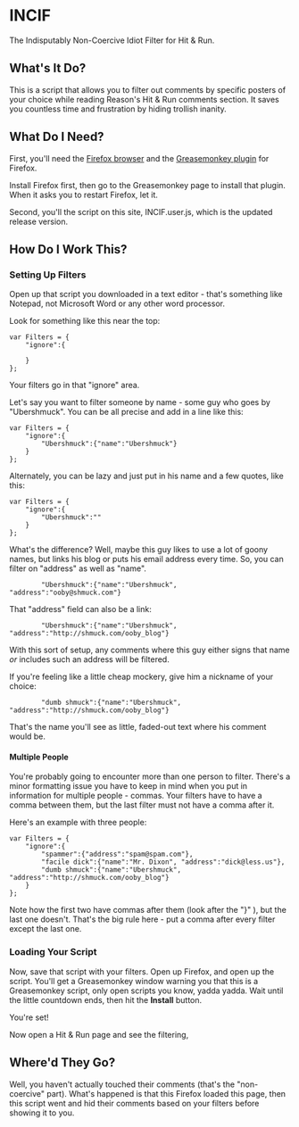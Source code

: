 INCIF
=====

The Indisputably Non-Coercive Idiot Filter for Hit & Run.


What's It Do?
-------------

This is a script that allows you to filter out comments by specific posters of your choice while reading Reason's Hit & Run comments section. It saves you countless time and frustration by hiding trollish inanity.


What Do I Need?
---------------

First, you'll need the [Firefox browser](http://www.mozilla.com/firefox/) and the [Greasemonkey plugin](https://addons.mozilla.org/en-US/firefox/addon/748) for Firefox.  

Install Firefox first, then go to the Greasemonkey page to install that plugin.  When it asks you to restart Firefox, let it. 

Second, you'll the script on this site, INCIF.user.js, which is the updated release version.


How Do I Work This?
-------------------

### Setting Up Filters

Open up that script you downloaded in a text editor - that's something like Notepad, not Microsoft Word or any other word processor.

Look for something like this near the top:

	var Filters = {
		"ignore":{
			
		}
	};

Your filters go in that "ignore" area. 

Let's say you want to filter someone by name - some guy who goes by "Ubershmuck".  You can be all precise and add in a line like this:

	var Filters = {
		"ignore":{
			"Ubershmuck":{"name":"Ubershmuck"}
		}
	};

Alternately, you can be lazy and just put in his name and a few quotes, like this:

	var Filters = {
		"ignore":{
			"Ubershmuck":""
		}
	};

What's the difference?  Well, maybe this guy likes to use a lot of goony names, but links his blog or puts his email address every time.  So, you can filter on "address" as well as "name".

			"Ubershmuck":{"name":"Ubershmuck", "address":"ooby@shmuck.com"}

That "address" field can also be a link:	

			"Ubershmuck":{"name":"Ubershmuck", "address":"http://shmuck.com/ooby_blog"}

With this sort of setup, any comments where this guy either signs that name _or_ includes such an address will be filtered.

If you're feeling like a little cheap mockery, give him a nickname of your choice:

			"dumb shmuck":{"name":"Ubershmuck", "address":"http://shmuck.com/ooby_blog"}

That's the name you'll see as little, faded-out text where his comment would be.

#### Multiple People

You're probably going to encounter more than one person to filter.  There's a minor formatting issue you have to keep in mind when you put in information for multiple people - commas.  Your filters have to have a comma between them, but the last filter must not have a comma after it.

Here's an example with three people:

	var Filters = {
		"ignore":{
			"spammer":{"address":"spam@spam.com"},
			"facile dick":{"name":"Mr. Dixon", "address":"dick@less.us"},
			"dumb shmuck":{"name":"Ubershmuck", "address":"http://shmuck.com/ooby_blog"}
		}
	};

Note how the first two have commas after them (look after the "}" ), but the last one doesn't.  That's the big rule here - put a comma after every filter except the last one.

### Loading Your Script


Now, save that script with your filters.  Open up Firefox, and open up the script.  You'll get a Greasemonkey window warning you that this is a Greasemonkey script, only open scripts you know, yadda yadda.  Wait until the little countdown ends, then hit the **Install** button.

You're set!

Now open a Hit & Run page and see the filtering, 


Where'd They Go?
----------------

Well, you haven't actually touched their comments (that's the "non-coercive" part).  What's happened is that this Firefox loaded this page, then this script went and hid their comments based on your filters before showing it to you. 

